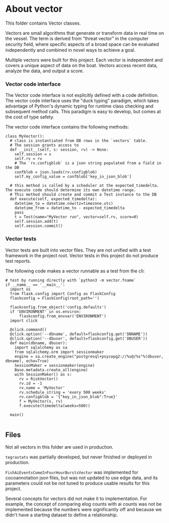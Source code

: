 # About vector

This folder contains Vector classes. 

Vectors are small algorithms that generate or transform data in real time on the vessel. The term is derived from “threat vector” in the computer security ﬁeld, where speciﬁc aspects of a broad space can be evaluated independently and combined in novel ways to achieve a goal.

Multiple vectors were built for this project. Each vector is independent and covers a unique aspect of data on the boat. Vectors access recent data, analyze the data, and output a score.

### Vector code interface

The Vector code interface is not explicitly defined with a code definition. The vector code interface uses the "duck typing" paradigm, which takes advantage of Python's dynamic typing for runtime class checking and subsequent method calls. This paradigm is easy to develop, but comes at the cost of type safety.

The vector code interface contains the following methods:

```
class MyVector():
  # class is instantiated from DB rows in the `vectors` table.
  # The session grants access to 
  def __init__(self, s: session, rv) -> None:
    self.session = s
    self.rv = rv
    # The `rv.configblob` is a json string populated from a field in the DB
    confblob = json.loads(rv.configblob)
    self.my_config_value = confblob['key_in_json_blob']

  # this method is called by a scheduler at the expected_timedelta. The execute code should determine its own datetime range.
  # This method should create and commit a Test instance to the DB
  def execute(self, expected_timedelta):
    datetime_to = datetime.now(tz=timezone.utc)
    datetime_from = datetime_to - expected_timedelta
    pass
    t = Test(name="MyVector run", vector=self.rv, score=0)
    self.session.add(t)
    self.session.commit()
```

### Vector tests

Vector tests are built into vector files. They are not unified with a test framework in the project root. Vector tests in this project do not produce test reports.

The following code makes a vector runnable as a test from the cli:

```
# test by running directly with `python3 -m vector.fname`
if __name__ == '__main__':
  import os
  from flask.config import Config as FlaskConfig
  flaskconfig = FlaskConfig(root_path='')

  flaskconfig.from_object('config.defaults')
  if 'ENVIRONMENT' in os.environ:
      flaskconfig.from_envvar('ENVIRONMENT')
  import click

  @click.command()
  @click.option('--dbname', default=flaskconfig.get('DBNAME'))
  @click.option('--dbuser', default=flaskconfig.get('DBUSER'))
  def main(dbname, dbuser):
    import sqlalchemy as sa
    from sqlalchemy.orm import sessionmaker
    engine = sa.create_engine("postgresql+psycopg2://%s@/%s"%(dbuser, dbname), echo=True)
    SessionMaker = sessionmaker(engine)
    Base.metadata.create_all(engine)
    with SessionMaker() as s:
      rv = RiskVector()
      rv.id = -1
      rv.name = 'MyVector'
      rv.schedule_string = 'every 500 weeks'
      rv.configblob = '{"key_in_json_blob":True}'
      f = MyVector(s, rv)
      f.execute(timedelta(weeks=500))

  main()
      
```

## Files

Not all vectors in this folder are used in production. 

`tegrastats` was partially developed, but never finished or deployed in production.

`FishAiEventsComeInFourHourBurstsVector` was implemented for cocoannotation json files, but was not updated to use edge data, and its parameters could not be not tuned to produce usable results for this project. 

Several concepts for vectors did not make it to implementation. For example, the concept of comparing elog counts with ai counts was not be implemented because the numbers were significantly off and because we didn't have a starting dataset to define a relationship.
